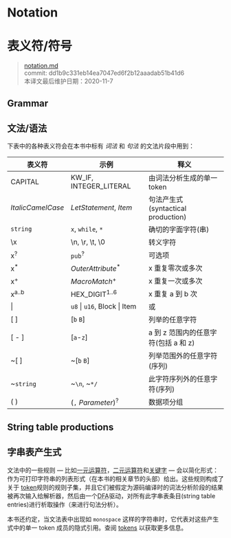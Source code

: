 # Notation
# 表义符/符号

>[notation.md](https://github.com/rust-lang/reference/blob/master/src/notation.md)\
>commit: dd1b9c331eb14ea7047ed6f2b12aaadab51b41d6 \
>本译文最后维护日期：2020-11-7

## Grammar
## 文法/语法

下表中的各种表义符会在本书中标有 *词法* 和 *句法* 的文法片段中用到：

| 表义符             | 示例                           | 释义                                 
|-------------------|-------------------------------|---------------------------------|
| CAPITAL           | KW_IF, INTEGER_LITERAL        | 由词法分析生成的单一 token          |
| _ItalicCamelCase_ | _LetStatement_, _Item_        | 句法产生式(syntactical production)|
| `string`          | `x`, `while`, `*`             | 确切的字面字符(串)                |
| \\x               | \\n, \\r, \\t, \\0            | 转义字符                         |
| x<sup>?</sup>     | `pub`<sup>?</sup>             | 可选项                           |
| x<sup>\*</sup>    | _OuterAttribute_<sup>\*</sup> | x 重复零次或多次                  |
| x<sup>+</sup>     | _MacroMatch_<sup>+</sup>      | x 重复一次或多次                  |
| x<sup>a..b</sup>  | HEX_DIGIT<sup>1..6</sup>      | x 重复 a 到 b 次                 |
| \|                | `u8` \| `u16`, Block \| Item  | 或                               |
| \[ ]              | \[`b` `B`]                    | 列举的任意字符                    |
| \[ - ]            | \[`a`-`z`]                    | a 到 z 范围内的任意字符(包括 a 和 z)|
| ~\[ ]             | ~\[`b` `B`]                   | 列举范围外的任意字符(序列)          |
| ~`string`         | ~`\n`, ~`*/`                  | 此字符序列外的任意字符(序列)        |
| ( )               | (`,` _Parameter_)<sup>?</sup> | 数据项分组                        |

## String table productions
## 字串表产生式

文法中的一些规则 &mdash; 比如[一元运算符][unary operators]，[二元运算符][binary operators]和[关键字][keywords] &mdash; 会以简化形式：作为可打印字符串的列表形式（在本书的相关章节的头部）给出。这些规则构成了关于 [token][tokens]规则的规则子集，并且它们被假定为源码编译时的词法分析阶段的结果被再次输入给解析器，然后由一个<abbr title="确定性有限自动机(Deterministic Finite Automaton)">DFA</abbr>驱动，对所有此字串表条目(string table entries)进行析取操作（来进行句法分析）。

本书还约定，当文法表中出现如 `monospace` 这样的字符串时，它代表对这些产生式中的单一 token 成员的隐式引用。查阅 [tokens] 以获取更多信息。

[binary operators]: expressions/operator-expr.md#arithmetic-and-logical-binary-operators
[keywords]: keywords.md
[tokens]: tokens.md
[unary operators]: expressions/operator-expr.md#borrow-operators

<!-- 2020-11-7-->
<!-- checked -->